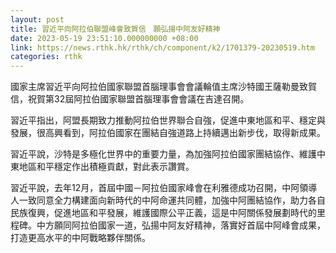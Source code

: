 ```yaml
---
layout: post
title: 習近平向阿拉伯聯盟峰會致賀信　願弘揚中阿友好精神
date: 2023-05-19 23:51:10.000000000 +08:00
link: https://news.rthk.hk/rthk/ch/component/k2/1701379-20230519.htm
categories: rthk
---
```


國家主席習近平向阿拉伯國家聯盟首腦理事會會議輪值主席沙特國王薩勒曼致賀信，祝賀第32屆阿拉伯國家聯盟首腦理事會會議在吉達召開。

習近平指出，阿盟長期致力推動阿拉伯世界聯合自強，促進中東地區和平、穩定與發展，很高興看到，阿拉伯國家在團結自強道路上持續邁出新步伐，取得新成果。

習近平說，沙特是多極化世界中的重要力量，為加強阿拉伯國家團結協作、維護中東地區和平穩定作出積極貢獻，對此表示讚賞。

習近平說，去年12月，首屆中國－阿拉伯國家峰會在利雅德成功召開，中阿領導人一致同意全力構建面向新時代的中阿命運共同體，加強中阿團結協作，助力各自民族復興，促進地區和平發展，維護國際公平正義，這是中阿關係發展劃時代的里程碑。中方願同阿拉伯國家一道，弘揚中阿友好精神，落實好首屆中阿峰會成果，打造更高水平的中阿戰略夥伴關係。
